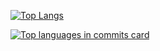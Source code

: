 [![Top Langs](https://github-readme-stats.vercel.app/api/top-langs/?username=da-wake-github)](https://github.com/anuraghazra/github-readme-stats)

[![Top languages in commits card](http://github-profile-summary-cards.vercel.app/api/cards/most-commit-language?username=da-wake-github)](https://github.com/vn7n24fzkq/github-profile-summary-cards)
